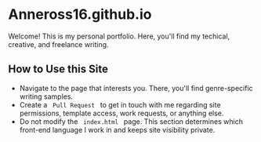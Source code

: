 # Anneross16.github.io
Welcome! This is my personal portfolio. Here, you'll find my techical, creative, and freelance writing. 
## How to Use this Site
<ul> 
	<li> Navigate to the page that interests you. There, you'll find genre-specific writing samples. 
	<li> Create a <code> Pull Request </code> to get in touch with me regarding site permissions, template access, work requests, or anything else. </li>
	<li> Do not modify the <code> index.html </code> page. This section determines which front-end language I work in and keeps site visibility private. 
</ul>